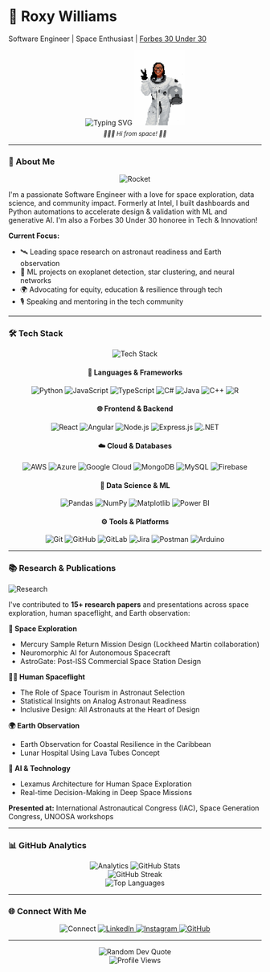 # 🚀 Roxy Williams
Software Engineer | Space Enthusiast | [Forbes 30 Under 30](https://cdn-forbesmx.nyc3.cdn.digitaloceanspaces.com/revistas/centroamerica/Forbes%20CA%20julio%202025%20digital.pdf)

<div align="center">
  <img src="https://readme-typing-svg.herokuapp.com?font=Fira+Code&weight=500&size=28&pause=1000&color=FF0000&center=true&vCenter=true&width=435&lines=Hello%2C+I'm+Roxy!;Software+Engineer;Space+Enthusiast;ML+%26+AI+Researcher" alt="Typing SVG" />
  
  <img src="assets/pixel-astronaut_roxy.gif" width="100" alt="Animated pixel art: Roxy the astronaut saying hi" />
  <br/>
  <sub><i>👩🏾‍🚀 Hi from space! ✌🏾</i></sub>
</div>

---

### 👋 About Me

<div align="center">
  <img src="https://user-images.githubusercontent.com/74038190/235294012-0a55e0ca-6dc7-4f8e-8c8e-0c8c8c8c8c8c.gif" width="100" alt="Rocket"/>
</div>

I'm a passionate Software Engineer with a love for space exploration, data science, and community impact. Formerly at Intel, I built dashboards and Python automations to accelerate design & validation with ML and generative AI. I'm also a Forbes 30 Under 30 honoree in Tech & Innovation!

**Current Focus:**
- 🛰️ Leading space research on astronaut readiness and Earth observation
- 🧠 ML projects on exoplanet detection, star clustering, and neural networks
- 🌍 Advocating for equity, education & resilience through tech
- 🎙️ Speaking and mentoring in the tech community

---

### 🛠️ Tech Stack

<div align="center">
  <img src="https://user-images.githubusercontent.com/74038190/235294012-0a55e0ca-6dc7-4f8e-8c8e-0c8c8c8c8c8c.gif" width="150" alt="Tech Stack"/>
  
  <h4>🚀 Languages & Frameworks</h4>
  <img src="https://img.shields.io/badge/Python-FF0000?style=for-the-badge&logo=python&logoColor=white" alt="Python"/>
  <img src="https://img.shields.io/badge/JavaScript-FF0000?style=for-the-badge&logo=javascript&logoColor=white" alt="JavaScript"/>
  <img src="https://img.shields.io/badge/TypeScript-FF0000?style=for-the-badge&logo=typescript&logoColor=white" alt="TypeScript"/>
  <img src="https://img.shields.io/badge/C%23-FF0000?style=for-the-badge&logo=csharp&logoColor=white" alt="C#"/>
  <img src="https://img.shields.io/badge/Java-FF0000?style=for-the-badge&logo=openjdk&logoColor=white" alt="Java"/>
  <img src="https://img.shields.io/badge/C%2B%2B-FF0000?style=for-the-badge&logo=c%2B%2B&logoColor=white" alt="C++"/>
  <img src="https://img.shields.io/badge/R-FF0000?style=for-the-badge&logo=r&logoColor=white" alt="R"/>
  
  <h4>🌐 Frontend & Backend</h4>
  <img src="https://img.shields.io/badge/React-FF0000?style=for-the-badge&logo=react&logoColor=white" alt="React"/>
  <img src="https://img.shields.io/badge/Angular-FF0000?style=for-the-badge&logo=angular&logoColor=white" alt="Angular"/>
  <img src="https://img.shields.io/badge/Node.js-FF0000?style=for-the-badge&logo=node.js&logoColor=white" alt="Node.js"/>
  <img src="https://img.shields.io/badge/Express.js-FF0000?style=for-the-badge&logo=express&logoColor=white" alt="Express.js"/>
  <img src="https://img.shields.io/badge/.NET-FF0000?style=for-the-badge&logo=.net&logoColor=white" alt=".NET"/>
  
  <h4>☁️ Cloud & Databases</h4>
  <img src="https://img.shields.io/badge/AWS-FF0000?style=for-the-badge&logo=amazon-aws&logoColor=white" alt="AWS"/>
  <img src="https://img.shields.io/badge/Azure-FF0000?style=for-the-badge&logo=microsoftazure&logoColor=white" alt="Azure"/>
  <img src="https://img.shields.io/badge/Google_Cloud-FF0000?style=for-the-badge&logo=google-cloud&logoColor=white" alt="Google Cloud"/>
  <img src="https://img.shields.io/badge/MongoDB-FF0000?style=for-the-badge&logo=mongodb&logoColor=white" alt="MongoDB"/>
  <img src="https://img.shields.io/badge/MySQL-FF0000?style=for-the-badge&logo=mysql&logoColor=white" alt="MySQL"/>
  <img src="https://img.shields.io/badge/Firebase-FF0000?style=for-the-badge&logo=firebase&logoColor=white" alt="Firebase"/>
  
  <h4>🧠 Data Science & ML</h4>
  <img src="https://img.shields.io/badge/Pandas-FF0000?style=for-the-badge&logo=pandas&logoColor=white" alt="Pandas"/>
  <img src="https://img.shields.io/badge/NumPy-FF0000?style=for-the-badge&logo=numpy&logoColor=white" alt="NumPy"/>
  <img src="https://img.shields.io/badge/Matplotlib-FF0000?style=for-the-badge&logo=matplotlib&logoColor=white" alt="Matplotlib"/>
  <img src="https://img.shields.io/badge/Power_BI-FF0000?style=for-the-badge&logo=powerbi&logoColor=white" alt="Power BI"/>
  
  <h4>⚙️ Tools & Platforms</h4>
  <img src="https://img.shields.io/badge/Git-FF0000?style=for-the-badge&logo=git&logoColor=white" alt="Git"/>
  <img src="https://img.shields.io/badge/GitHub-FF0000?style=for-the-badge&logo=github&logoColor=white" alt="GitHub"/>
  <img src="https://img.shields.io/badge/GitLab-FF0000?style=for-the-badge&logo=gitlab&logoColor=white" alt="GitLab"/>
  <img src="https://img.shields.io/badge/Jira-FF0000?style=for-the-badge&logo=jira&logoColor=white" alt="Jira"/>
  <img src="https://img.shields.io/badge/Postman-FF0000?style=for-the-badge&logo=postman&logoColor=white" alt="Postman"/>
  <img src="https://img.shields.io/badge/Arduino-FF0000?style=for-the-badge&logo=arduino&logoColor=white" alt="Arduino"/>
</div>

---

### 📚 Research & Publications

<div align="left">
  <img src="https://user-images.githubusercontent.com/74038190/235294012-0a55e0ca-6dc7-4f8e-8c8e-0c8c8c8c8c8c.gif" width="120" alt="Research"/>
</div>

I've contributed to **15+ research papers** and presentations across space exploration, human spaceflight, and Earth observation:

<div align="left">

**🚀 Space Exploration**
- Mercury Sample Return Mission Design (Lockheed Martin collaboration)
- Neuromorphic AI for Autonomous Spacecraft
- AstroGate: Post-ISS Commercial Space Station Design

**👨‍🚀 Human Spaceflight**
- The Role of Space Tourism in Astronaut Selection
- Statistical Insights on Analog Astronaut Readiness
- Inclusive Design: All Astronauts at the Heart of Design

**🌍 Earth Observation**
- Earth Observation for Coastal Resilience in the Caribbean
- Lunar Hospital Using Lava Tubes Concept

**🧠 AI & Technology**
- Lexamus Architecture for Human Space Exploration
- Real-time Decision-Making in Deep Space Missions

</div>

**Presented at:** International Astronautical Congress (IAC), Space Generation Congress, UNOOSA workshops

---

### 📊 GitHub Analytics

<div align="center">
  <img src="https://user-images.githubusercontent.com/74038190/235294012-0a55e0ca-6dc7-4f8e-8c8e-0c8c8c8c8c8c.gif" width="100" alt="Analytics"/>
  
  <img src="https://github-readme-stats.vercel.app/api?username=astroblackpanther&theme=radical&hide_border=true&include_all_commits=true&count_private=false&show_icons=true&title_color=FF0000&text_color=ffffff&icon_color=FF0000" alt="GitHub Stats" />
  <br/>
  <img src="https://github-readme-streak-stats.herokuapp.com/?user=astroblackpanther&theme=radical&hide_border=true&date_format=M%20j%5B%2C%20Y&stroke=FF0000&fire=FF0000&ring=FF0000" alt="GitHub Streak" />
  <br/>
  <img src="https://github-readme-stats.vercel.app/api/top-langs/?username=astroblackpanther&theme=radical&hide_border=true&include_all_commits=true&count_private=false&layout=compact&title_color=FF0000&text_color=ffffff" alt="Top Languages" />
</div>

---

### 🌐 Connect With Me

<div align="center">
  <img src="https://user-images.githubusercontent.com/74038190/235294012-0a55e0ca-6dc7-4f8e-8c8e-0c8c8c8c8c8c.gif" width="80" alt="Connect"/>
  
  <a href="https://linkedin.com/in/roxy-williams">
    <img src="https://img.shields.io/badge/LinkedIn-FF0000?style=for-the-badge&logo=linkedin&logoColor=white" alt="LinkedIn"/>
  </a>
  <a href="https://instagram.com/astro__panther">
    <img src="https://img.shields.io/badge/Instagram-FF0000?style=for-the-badge&logo=instagram&logoColor=white" alt="Instagram"/>
  </a>
  <a href="https://github.com/astroblackpanther">
    <img src="https://img.shields.io/badge/GitHub-FF0000?style=for-the-badge&logo=github&logoColor=white" alt="GitHub"/>
  </a>
</div>

---

<div align="center">
  <img src="https://quotes-github-readme.vercel.app/api?type=horizontal&theme=radical" alt="Random Dev Quote" />
</div>

<div align="center">
  <img src="https://komarev.com/ghpvc/?username=astroblackpanther&style=flat-square&color=FF0000" alt="Profile Views" />
</div>

